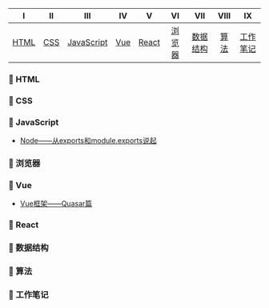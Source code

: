 |       Ⅰ        |      Ⅱ       |             Ⅲ              |      Ⅳ       |        Ⅴ         |         VI         |            VII             |         VIII          |       IX       |
| :------------: | :----------: | :------------------------: | :----------: | :--------------: | :----------------: | :------------------------: | :-------------------: | :------------: |
| [HTML](#-html) | [CSS](#-css) | [JavaScript](#-javascript) | [Vue](#-vue) | [React](#-react) | [浏览器](#-浏览器) | [数据结构](#-数据结构) | [算法](#-算法) | [工作笔记](#-工作笔记) |
### 🙆 HTML



### 🙋 CSS



### 💁 JavaScript

- [Node——从exports和module.exports说起](https://github.com/Guanrui1/GuanruiBlog/blob/master/JavaScript/Node%E2%80%94%E2%80%94%E4%BB%8Eexports%E5%92%8Cmodule.exports%E8%AF%B4%E8%B5%B7.md) 


### 🙎 浏览器



### 💆 Vue

- [Vue框架——Quasar篇](https://github.com/Guanrui1/GuanruiBlog/blob/master/Vue/Vue%E6%A1%86%E6%9E%B6%E2%80%94%E2%80%94Quasar%E7%AF%87.md)


### 💇 React



### 💪 数据结构



### 👴 算法



### 📓 工作笔记

